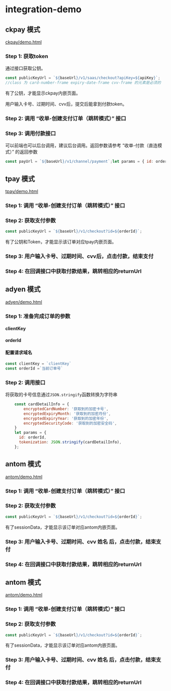 # integration-demo

## ckpay 模式

[ckpay/demo.html](./ckpay/demo.html)

### Step 1: 获取token

通过接口获取公钥。

```javascript
const publicKeyUrl = `${baseUrl}/v1/saas/checkout?apiKey=${apiKey}`;
//class 为 card-number-frame expiry-date-frame cvv-frame 的元素是必须的

```

有了公钥，才能显示ckpay内嵌页面。

用户输入卡号、过期时间、cvv后，提交后能拿到付款token。

### Step 2: 调用 “收单-创建支付订单（跳转模式）” 接口

### Step 3: 调用付款接口

可以前端也可以后台调用，建议后台调用。返回参数请参考 “收单-付款（直连模式）” 的返回参数

```javascript
const payUrl = `${baseUrl}/v1/channel/payment`;let params = { id: orderId, tokenization: token,};
```

## tpay 模式

[tpay/demo.html](./tpay/demo.html)

### Step 1: 调用 “收单-创建支付订单（跳转模式）” 接口

### Step 2: 获取支付参数

```javascript
const publicKeyUrl = `${baseUrl}/v1/checkout?id=${orderId}`;

```

有了公钥和Token，才能显示该订单对应tpay内嵌页面。

### Step 3: 用户输入卡号、过期时间、cvv后，点击付款，结束支付

### Step 4: 在回调接口中获取付款结果，跳转相应的returnUrl

## adyen 模式

[adyen/demo.html](./adyen/demo.html)

### Step 1: 准备完成订单的参数

#### clientKey

#### orderId

#### 配置请求域名

```javascript
const clientKey = `clientKey`
const orderId =`当前订单号`
```

### Step 2: 调用接口

将获取的卡号信息通过`JSON.stringify`函数转换为字符串

```javascript
    const cardDetailInfo = {
        encryptedCardNumber: '获取到的加密卡号',
        encryptedExpiryMonth: '获取到的加密月份',
        encryptedExpiryYear: '获取到的加密年份',
        encryptedSecurityCode: '获取到的加密安全码',
    }
    let params = {
      id: orderId,
      tokenization: JSON.stringify(cardDetailInfo),
    };
```

## antom 模式

[antom/demo.html](./antom/demo.html)

### Step 1: 调用 “收单-创建支付订单（跳转模式）” 接口

### Step 2: 获取支付参数

```javascript
const publicKeyUrl = `${baseUrl}/v1/checkout?id=${orderId}`;

```

有了sessionData，才能显示该订单对应antom内嵌页面。

### Step 3: 用户输入卡号、过期时间、cvv 姓名 后，点击付款，结束支付

### Step 4: 在回调接口中获取付款结果，跳转相应的returnUrl

## antom 模式

[antom/demo.html](./antom/demo.html)

### Step 1: 调用 “收单-创建支付订单（跳转模式）” 接口

### Step 2: 获取支付参数

```javascript
const publicKeyUrl = `${baseUrl}/v1/checkout?id=${orderId}`;

```

有了sessionData，才能显示该订单对应antom内嵌页面。

### Step 3: 用户输入卡号、过期时间、cvv 姓名 后，点击付款，结束支付

### Step 4: 在回调接口中获取付款结果，跳转相应的returnUrl

